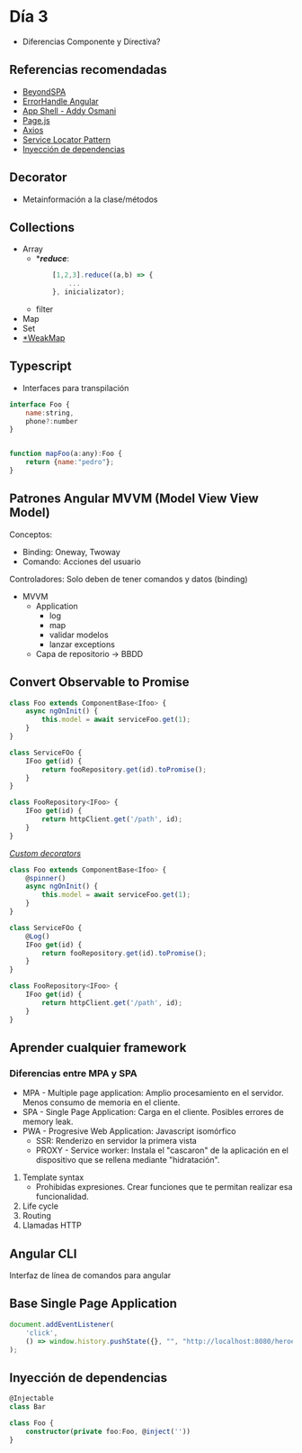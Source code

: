 # **Día 3**
- Diferencias Componente y Directiva?

## Referencias recomendadas
- [BeyondSPA](https://developers.google.com/web/updates/2018/05/beyond-spa)
- [ErrorHandle Angular](https://angular.io/api/core/ErrorHandler)
- [App Shell - Addy Osmani](https://developers.google.com/web/fundamentals/architecture/app-shell?hl=es)
- [Page.js](https://visionmedia.github.io/page.js/)
- [Axios](https://github.com/axios/axios)
- [Service Locator Pattern](https://en.wikipedia.org/wiki/Service_locator_pattern)
- [Inyección de dependencias](https://angular.io/guide/dependency-injection)

## Decorator
- Metainformación a la clase/métodos

## Collections
- Array
    - ****reduce***:
        ```javascript
            [1,2,3].reduce((a,b) => {
                ...
            }, inicializator);
        ```
    - filter
- Map
- Set
- [*WeakMap](https://developer.mozilla.org/es/docs/Web/JavaScript/Referencia/Objetos_globales/WeakMap)


## Typescript
- Interfaces para transpilación 
```javascript
interface Foo {
	name:string,
	phone?:number
}


function mapFoo(a:any):Foo {
	return {name:"pedro"};
}
```



## Patrones Angular MVVM (Model View View Model)
Conceptos:
- Binding: Oneway, Twoway
- Comando: Acciones del usuario

Controladores: Solo deben de tener comandos y datos (binding)

- MVVM
    - Application
        - log
        - map
        - validar modelos
        - lanzar exceptions
    - Capa de repositorio -> BBDD

## Convert Observable to Promise

```javascript
class Foo extends ComponentBase<Ifoo> {
    async ngOnInit() {
        this.model = await serviceFoo.get(1);
    }
}

class ServiceFOo {
    IFoo get(id) {
        return fooRepository.get(id).toPromise();
    }
}

class FooRepository<IFoo> {
    IFoo get(id) {
        return httpClient.get('/path', id);
    }
}
```

[*Custom decorators*](https://www.typescriptlang.org/docs/handbook/decorators.html)
```javascript
class Foo extends ComponentBase<Ifoo> {
    @spinner()
    async ngOnInit() {
        this.model = await serviceFoo.get(1);
    }
}

class ServiceFOo {
    @Log()
    IFoo get(id) {
        return fooRepository.get(id).toPromise();
    }
}

class FooRepository<IFoo> {
    IFoo get(id) {
        return httpClient.get('/path', id);
    }
}
```

## Aprender cualquier framework
### Diferencias entre MPA y SPA
- MPA - Multiple page application: Amplio procesamiento en el servidor. Menos consumo de memoria en el cliente.
- SPA - Single Page Application: Carga en el cliente. Posibles errores de memory leak.
- PWA - Progresive Web Application: Javascript isomórfico
    - SSR: Renderizo en servidor la primera vista
    - PROXY - Service worker: Instala el "cascaron" de la aplicación en el dispositivo que se rellena mediante "hidratación".


1. Template syntax
    - Prohibidas expresiones. Crear funciones que te permitan realizar esa funcionalidad.
2. Life cycle
3. Routing
4. Llamadas HTTP


## Angular CLI
Interfaz de línea de comandos para angular

## Base Single Page Application
```javascript
document.addEventListener(
    'click', 
    () => window.history.pushState({}, "", "http://localhost:8080/heroes")
);
```

## Inyección de dependencias
```typescript
@Injectable
class Bar

class Foo {
    constructor(private foo:Foo, @inject(''))
}

```

